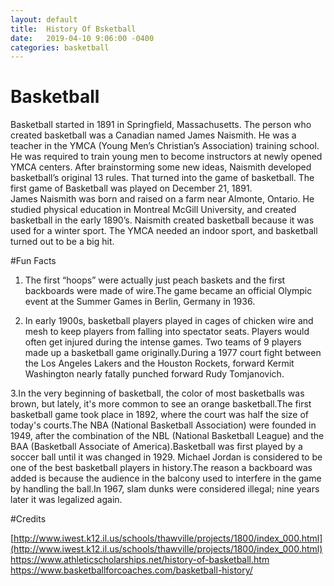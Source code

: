 ```yaml
---
layout: default
title:  History Of Bsketball
date:   2019-04-10 9:06:00 -0400
categories: basketball
---
```

# Basketball

Basketball started in 1891 in Springfield, Massachusetts. The person who created basketball was a Canadian named James Naismith. He was a teacher in the YMCA (Young Men’s Christian’s Association) training school. He was required to train young men to become instructors at newly opened YMCA centers. After brainstorming some new ideas, Naismith developed basketball’s original 13 rules. That turned into the game of basketball. The first game of Basketball was played on December 21, 1891.         
James Naismith was born and raised on a farm near Almonte, Ontario. He studied physical education in Montreal McGill University, and created basketball in the early 1890’s. Naismith created basketball because it was used for a winter sport. The YMCA needed an indoor sport, and basketball turned out to be a big hit.

#Fun Facts

1. The first “hoops” were actually just peach baskets and the first backboards were made of wire.The game became an official Olympic event at the Summer Games in Berlin, Germany in 1936.

2. In early 1900s, basketball players played in cages of chicken wire and mesh to keep players from falling into spectator seats. Players would often get injured during the intense games. Two teams of 9 players made up a basketball game originally.During a 1977 court fight between the Los Angeles Lakers and the Houston Rockets, forward Kermit Washington nearly fatally punched forward Rudy Tomjanovich.

3.In the very beginning of basketball, the color of most basketballs was brown, but lately, it's more common to see an orange basketball.The first basketball game took place in 1892, where the court was half the size of today's courts.The NBA (National Basketball Association) were founded in 1949, after the combination of the NBL (National Basketball League) and the BAA (Basketball Associate of America).Basketball was first played by a soccer ball until it was changed in 1929. Michael Jordan is considered to be one of the best basketball players in history.The reason a backboard was added is because the audience in the balcony used to interfere in the game by handling the ball.In 1967, slam dunks were considered illegal; nine years later it was legalized again.

#Credits

[http://www.iwest.k12.il.us/schools/thawville/projects/1800/index_000.html](http://www.iwest.k12.il.us/schools/thawville/projects/1800/index_000.html)
https://www.athleticscholarships.net/history-of-basketball.htm
https://www.basketballforcoaches.com/basketball-history/
